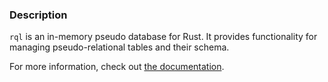 ### Description

`rql` is an in-memory pseudo database for Rust. It provides functionality for managing pseudo-relational tables and their schema.

For more information, check out [the documentation](docs.rs/rql).
